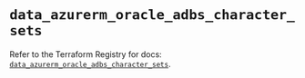# `data_azurerm_oracle_adbs_character_sets`

Refer to the Terraform Registry for docs: [`data_azurerm_oracle_adbs_character_sets`](https://registry.terraform.io/providers/hashicorp/azurerm/4.9.0/docs/data-sources/oracle_adbs_character_sets).
